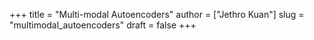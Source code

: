 +++
title = "Multi-modal Autoencoders"
author = ["Jethro Kuan"]
slug = "multimodal_autoencoders"
draft = false
+++
